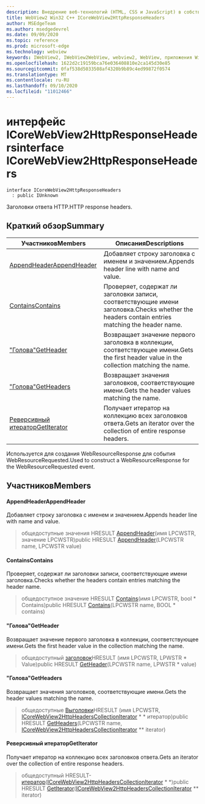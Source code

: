 ```yaml
---
description: Внедрение веб-технологий (HTML, CSS и JavaScript) в собственные приложения с помощью элемента управления Microsoft Edge WebView2
title: WebView2 Win32 C++ ICoreWebView2HttpResponseHeaders
author: MSEdgeTeam
ms.author: msedgedevrel
ms.date: 09/09/2020
ms.topic: reference
ms.prod: microsoft-edge
ms.technology: webview
keywords: IWebView2, IWebView2WebView, webview2, WebView, приложения Win32, Win32, EDGE, ICoreWebView2, ICoreWebView2Controller, управление браузером, EDGE HTML, ICoreWebView2HttpResponseHeaders
ms.openlocfilehash: 1622d2c19159bca76e036408810e2ca145d30e85
ms.sourcegitcommit: 0faf538d5033508af4320b9b89c4ed99872f0574
ms.translationtype: MT
ms.contentlocale: ru-RU
ms.lasthandoff: 09/10/2020
ms.locfileid: "11012466"
---
```

# <span data-ttu-id="87ffe-104">интерфейс ICoreWebView2HttpResponseHeaders</span><span class="sxs-lookup"><span data-stu-id="87ffe-104">interface ICoreWebView2HttpResponseHeaders</span></span> 

```
interface ICoreWebView2HttpResponseHeaders
  : public IUnknown
```

<span data-ttu-id="87ffe-105">Заголовки ответа HTTP.</span><span class="sxs-lookup"><span data-stu-id="87ffe-105">HTTP response headers.</span></span>

## <span data-ttu-id="87ffe-106">Краткий обзор</span><span class="sxs-lookup"><span data-stu-id="87ffe-106">Summary</span></span>

 <span data-ttu-id="87ffe-107">Участников</span><span class="sxs-lookup"><span data-stu-id="87ffe-107">Members</span></span>                        | <span data-ttu-id="87ffe-108">Описания</span><span class="sxs-lookup"><span data-stu-id="87ffe-108">Descriptions</span></span>
--------------------------------|---------------------------------------------
[<span data-ttu-id="87ffe-109">AppendHeader</span><span class="sxs-lookup"><span data-stu-id="87ffe-109">AppendHeader</span></span>](#appendheader) | <span data-ttu-id="87ffe-110">Добавляет строку заголовка с именем и значением.</span><span class="sxs-lookup"><span data-stu-id="87ffe-110">Appends header line with name and value.</span></span>
[<span data-ttu-id="87ffe-111">Contains</span><span class="sxs-lookup"><span data-stu-id="87ffe-111">Contains</span></span>](#contains) | <span data-ttu-id="87ffe-112">Проверяет, содержат ли заголовки записи, соответствующие имени заголовка.</span><span class="sxs-lookup"><span data-stu-id="87ffe-112">Checks whether the headers contain entries matching the header name.</span></span>
[<span data-ttu-id="87ffe-113">"Голова"</span><span class="sxs-lookup"><span data-stu-id="87ffe-113">GetHeader</span></span>](#getheader) | <span data-ttu-id="87ffe-114">Возвращает значение первого заголовка в коллекции, соответствующее имени.</span><span class="sxs-lookup"><span data-stu-id="87ffe-114">Gets the first header value in the collection matching the name.</span></span>
[<span data-ttu-id="87ffe-115">"Голова"</span><span class="sxs-lookup"><span data-stu-id="87ffe-115">GetHeaders</span></span>](#getheaders) | <span data-ttu-id="87ffe-116">Возвращает значения заголовков, соответствующие имени.</span><span class="sxs-lookup"><span data-stu-id="87ffe-116">Gets the header values matching the name.</span></span>
[<span data-ttu-id="87ffe-117">Реверсивный итератор</span><span class="sxs-lookup"><span data-stu-id="87ffe-117">GetIterator</span></span>](#getiterator) | <span data-ttu-id="87ffe-118">Получает итератор на коллекцию всех заголовков ответа.</span><span class="sxs-lookup"><span data-stu-id="87ffe-118">Gets an iterator over the collection of entire response headers.</span></span>

<span data-ttu-id="87ffe-119">Используется для создания WebResourceResponse для события WebResourceRequested.</span><span class="sxs-lookup"><span data-stu-id="87ffe-119">Used to construct a WebResourceResponse for the WebResourceRequested event.</span></span>

## <span data-ttu-id="87ffe-120">Участников</span><span class="sxs-lookup"><span data-stu-id="87ffe-120">Members</span></span>

#### <span data-ttu-id="87ffe-121">AppendHeader</span><span class="sxs-lookup"><span data-stu-id="87ffe-121">AppendHeader</span></span> 

<span data-ttu-id="87ffe-122">Добавляет строку заголовка с именем и значением.</span><span class="sxs-lookup"><span data-stu-id="87ffe-122">Appends header line with name and value.</span></span>

> <span data-ttu-id="87ffe-123">общедоступные значения HRESULT [AppendHeader](#appendheader)(имя LPCWSTR, значение LPCWSTR)</span><span class="sxs-lookup"><span data-stu-id="87ffe-123">public HRESULT [AppendHeader](#appendheader)(LPCWSTR name, LPCWSTR value)</span></span>

#### <span data-ttu-id="87ffe-124">Contains</span><span class="sxs-lookup"><span data-stu-id="87ffe-124">Contains</span></span> 

<span data-ttu-id="87ffe-125">Проверяет, содержат ли заголовки записи, соответствующие имени заголовка.</span><span class="sxs-lookup"><span data-stu-id="87ffe-125">Checks whether the headers contain entries matching the header name.</span></span>

> <span data-ttu-id="87ffe-126">общедоступное значение HRESULT [Contains](#contains)(имя LPCWSTR, bool \* Contains)</span><span class="sxs-lookup"><span data-stu-id="87ffe-126">public HRESULT [Contains](#contains)(LPCWSTR name, BOOL \* contains)</span></span>

#### <span data-ttu-id="87ffe-127">"Голова"</span><span class="sxs-lookup"><span data-stu-id="87ffe-127">GetHeader</span></span> 

<span data-ttu-id="87ffe-128">Возвращает значение первого заголовка в коллекции, соответствующее имени.</span><span class="sxs-lookup"><span data-stu-id="87ffe-128">Gets the first header value in the collection matching the name.</span></span>

> <span data-ttu-id="87ffe-129">общедоступный [заголовок](#getheader)HRESULT (имя LPCWSTR, LPWSTR \* Value)</span><span class="sxs-lookup"><span data-stu-id="87ffe-129">public HRESULT [GetHeader](#getheader)(LPCWSTR name, LPWSTR \* value)</span></span>

#### <span data-ttu-id="87ffe-130">"Голова"</span><span class="sxs-lookup"><span data-stu-id="87ffe-130">GetHeaders</span></span> 

<span data-ttu-id="87ffe-131">Возвращает значения заголовков, соответствующие имени.</span><span class="sxs-lookup"><span data-stu-id="87ffe-131">Gets the header values matching the name.</span></span>

> <span data-ttu-id="87ffe-132">общедоступные [Выголовки](#getheaders)HRESULT (имя LPCWSTR, [ICoreWebView2HttpHeadersCollectionIterator](icorewebview2httpheaderscollectioniterator.md) \* \* итератор)</span><span class="sxs-lookup"><span data-stu-id="87ffe-132">public HRESULT [GetHeaders](#getheaders)(LPCWSTR name, [ICoreWebView2HttpHeadersCollectionIterator](icorewebview2httpheaderscollectioniterator.md) \*\* iterator)</span></span>

#### <span data-ttu-id="87ffe-133">Реверсивный итератор</span><span class="sxs-lookup"><span data-stu-id="87ffe-133">GetIterator</span></span> 

<span data-ttu-id="87ffe-134">Получает итератор на коллекцию всех заголовков ответа.</span><span class="sxs-lookup"><span data-stu-id="87ffe-134">Gets an iterator over the collection of entire response headers.</span></span>

> <span data-ttu-id="87ffe-135">общедоступный HRESULT- [итератор](#getiterator)([ICoreWebView2HttpHeadersCollectionIterator](icorewebview2httpheaderscollectioniterator.md) \* \*)</span><span class="sxs-lookup"><span data-stu-id="87ffe-135">public HRESULT [GetIterator](#getiterator)([ICoreWebView2HttpHeadersCollectionIterator](icorewebview2httpheaderscollectioniterator.md) \*\* iterator)</span></span>

